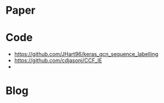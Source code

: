 # Paper


# Code
- https://github.com/JHart96/keras_gcn_sequence_labelling
- https://github.com/cdjasonj/CCF_IE
- 



# Blog


